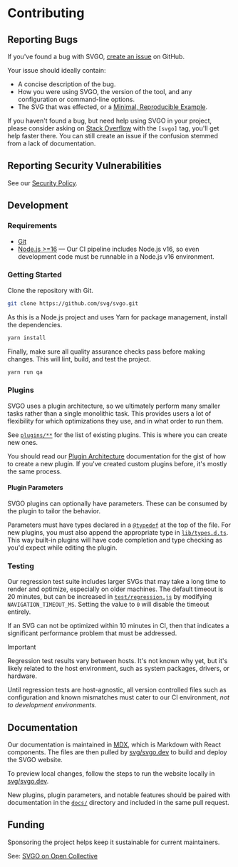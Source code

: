 # Contributing

## Reporting Bugs

If you've found a bug with SVGO, [create an issue](https://github.com/svg/svgo/issues) on GitHub.

Your issue should ideally contain:

- A concise description of the bug.
- How you were using SVGO, the version of the tool, and any configuration or command-line options.
- The SVG that was effected, or a [Minimal, Reproducible Example](https://stackoverflow.com/help/minimal-reproducible-example).

If you haven't found a bug, but need help using SVGO in your project, please consider asking on [Stack Overflow](https://stackoverflow.com/questions/tagged/svgo) with the `[svgo]` tag, you'll get help faster there. You can still create an issue if the confusion stemmed from a lack of documentation.

## Reporting Security Vulnerabilities

See our [Security Policy](https://github.com/svg/svgo/security/policy).

## Development

### Requirements

- [Git](https://git-scm.com/)
- [Node.js >=16](https://nodejs.org/) — Our CI pipeline includes Node.js v16, so even development code must be runnable in a Node.js v16 environment.

### Getting Started

Clone the repository with Git.

```sh
git clone https://github.com/svg/svgo.git
```

As this is a Node.js project and uses Yarn for package management, install the dependencies.

```sh
yarn install
```

Finally, make sure all quality assurance checks pass before making changes. This will lint, build, and test the project.

```sh
yarn run qa
```

### Plugins

SVGO uses a plugin architecture, so we ultimately perform many smaller tasks rather than a single monolithic task. This provides users a lot of flexibility for which optimizations they use, and in what order to run them.

See [`plugins/**`](./plugins/) for the list of existing plugins. This is where you can create new ones.

You should read our [Plugin Architecture](https://svgo.dev/docs/plugins-api/) documentation for the gist of how to create a new plugin. If you've created custom plugins before, it's mostly the same process.

#### Plugin Parameters

SVGO plugins can optionally have parameters. These can be consumed by the plugin to tailor the behavior.

Parameters must have types declared in a [`@typedef`](https://jsdoc.app/tags-typedef) at the top of the file. For new plugins, you must also append the appropriate type in [`lib/types.d.ts`](https://github.com/svg/svgo/blob/main/lib/types.d.ts). This way built-in plugins will have code completion and type checking as you'd expect while editing the plugin.

### Testing

Our regression test suite includes larger SVGs that may take a long time to render and optimize, especially on older machines. The default timeout is 20 minutes, but can be increased in [`test/regression.js`](https://github.com/svg/svgo/blob/main/test/regression.js) by modifying `NAVIGATION_TIMEOUT_MS`. Setting the value to `0` will disable the timeout entirely.

If an SVG can not be optimized within 10 minutes in CI, then that indicates a significant performance problem that must be addressed.

> [!IMPORTANT]  
> Regression test results vary between hosts. It's not known why yet, but it's likely related to the host environment, such as system packages, drivers, or hardware.
>
> Until regression tests are host-agnostic, all version controlled files such as configuration and known mismatches must cater to our CI environment, _not to development environments_.

## Documentation

Our documentation is maintained in [MDX](https://mdxjs.com/), which is Markdown with React components. The files are then pulled by [svg/svgo.dev](https://github.com/svg/svgo.dev) to build and deploy the SVGO website.

To preview local changes, follow the steps to run the website locally in [svg/svgo.dev](https://github.com/svg/svgo.dev).

New plugins, plugin parameters, and notable features should be paired with documentation in the [`docs/`](./docs/) directory and included in the same pull request.

## Funding

Sponsoring the project helps keep it sustainable for current maintainers.

See: [SVGO on Open Collective](https://opencollective.com/svgo)
